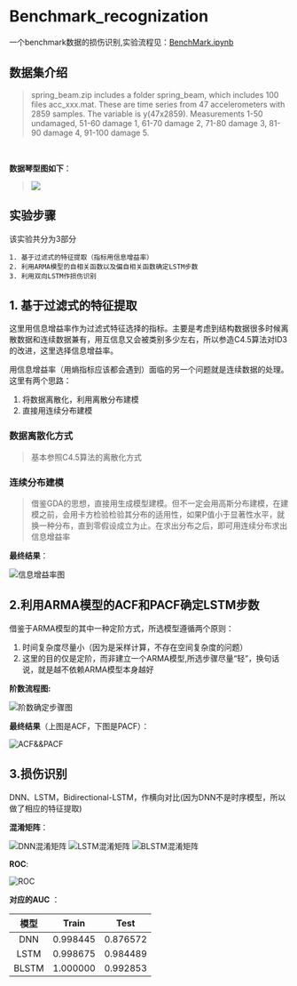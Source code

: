 # Benchmark_recognization
一个benchmark数据的损伤识别,实验流程见：[BenchMark.ipynb](BenchMark.ipynb)

## 数据集介绍
>spring_beam.zip includes a folder spring_beam, which includes 100 files acc_xxx.mat.
These are time series from 47 accelerometers with 2859 samples. The variable is y(47x2859).
Measurements 1-50 undamaged, 51-60 damage 1, 61-70 damage 2, 71-80 damage 3, 81-90 damage 4, 91-100 damage 5.

<br>

**数据琴型图如下**：
>![](images/Data_Violin.png)

## 实验步骤

该实验共分为3部分

    1. 基于过滤式的特征提取（指标用信息增益率）
    2. 利用ARMA模型的自相关函数以及偏自相关函数确定LSTM步数
    3. 利用双向LSTM作损伤识别


## 1. 基于过滤式的特征提取
这里用信息增益率作为过滤式特征选择的指标。主要是考虑到结构数据很多时候离散数据和连续数据兼有，用互信息又会被类别多少左右，所以参造C4.5算法对ID3的改进，这里选择信息增益率。

用信息增益率（用熵指标应该都会遇到）面临的另一个问题就是连续数据的处理。这里有两个思路：

1. 将数据离散化，利用离散分布建模
2. 直接用连续分布建模

### 数据离散化方式

>基本参照C4.5算法的离散化方式
### 连续分布建模
>借鉴GDA的思想，直接用生成模型建模。但不一定会用高斯分布建模，在建模之前，会用卡方检验检验其分布的适用性，如果P值小于显著性水平，就换一种分布，直到零假设成立为止。在求出分布之后，即可用连续分布求出信息增益率

**最终结果**：

![信息增益率图](images/信息增益率图.png)

## 2.利用ARMA模型的ACF和PACF确定LSTM步数
借鉴于ARMA模型的其中一种定阶方式，所选模型遵循两个原则：

1. 时间复杂度尽量小（因为是采样计算，不存在空间复杂度的问题）
2. 这里的目的仅是定阶，而非建立一个ARMA模型,所选步骤尽量“轻”，换句话说，就是越不依赖ARMA模型本身越好

**阶数流程图:**

![阶数确定步骤图](images/阶数确定步骤图.png)


**最终结果**（上图是ACF，下图是PACF）：

![ACF&&PACF](images/ACF&&PACF.png)


## 3.损伤识别

DNN、LSTM，Bidirectional-LSTM，作横向对比(因为DNN不是时序模型，所以做了相应的特征提取)

**混淆矩阵**：

![DNN混淆矩阵](images/DNN混淆矩阵.png) ![LSTM混淆矩阵](images/LSTM混淆矩阵.png) ![BLSTM混淆矩阵](images/BLSTM混淆矩阵.png)

**ROC**:

![ROC](images/ROC.png)

**对应的AUC** ：


| 模型    | Train    |	Test     |
|:------:|:-------:|:----------:|
|DNN     | 0.998445 |	0.876572 |
|LSTM 	 |0.998675 	|   0.984489 |
|BLSTM 	 |1.000000 	|   0.992853 |

